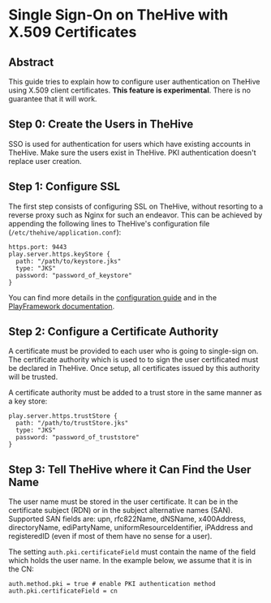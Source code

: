 # Single Sign-On on TheHive with X.509 Certificates
## Abstract
This guide tries to explain how to configure user authentication on TheHive using X.509 client certificates. **This feature is experimental**. There is no guarantee that it will work.

## Step 0: Create the Users in TheHive
SSO is used for authentication for users which have existing accounts in TheHive. Make sure the users exist in TheHive. PKI authentication doesn't replace user creation.

## Step 1: Configure SSL
The first step consists of configuring SSL on TheHive, without resorting to a reverse proxy such as Nginx for such an endeavor. This can be achieved by appending the following lines to TheHive's configuration file (`/etc/thehive/application.conf`):
```
https.port: 9443
play.server.https.keyStore {
  path: "/path/to/keystore.jks"
  type: "JKS"
  password: "password_of_keystore"
}
```
You can find more details in the [configuration guide](configuration.md#10-https) and in the [PlayFramework documentation](https://www.playframework.com/documentation/2.6.x/ConfiguringHttps).

## Step 2: Configure a Certificate Authority
A certificate must be provided to each user who is going to single-sign on. The certificate authority which is used to to sign the user certificated must be declared in TheHive. Once setup, all certificates issued by this authority will be trusted.

A certificate authority must be added to a trust store in the same manner as a key store:
```
play.server.https.trustStore {
  path: "/path/to/trustStore.jks"
  type: "JKS"
  password: "password_of_truststore"
}
```

## Step 3: Tell TheHive where it Can Find the User Name
The user name must be stored in the user certificate. It can be in the certificate subject (RDN) or in the subject alternative names (SAN). Supported SAN fields are: upn, rfc822Name, dNSName, x400Address, directoryName, ediPartyName, uniformResourceIdentifier, iPAddress and registeredID (even if most of them have no sense for a user).

The setting `auth.pki.certificateField` must contain the name of the field which holds the user name. In the example below, we assume that it is in the CN:

```
auth.method.pki = true # enable PKI authentication method
auth.pki.certificateField = cn
```
